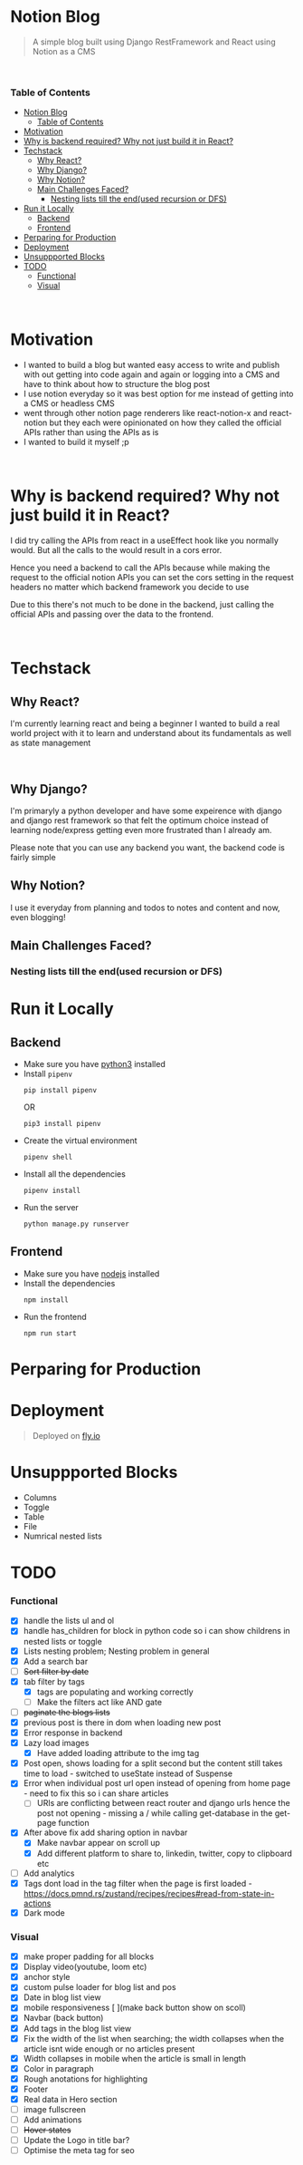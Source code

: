 # Notion Blog

> A simple blog built using Django RestFramework and React using Notion as a CMS

<br />

### Table of Contents
- [Notion Blog](#notion-blog)
    - [Table of Contents](#table-of-contents)
- [Motivation](#motivation)
- [Why is backend required? Why not just build it in React?](#why-is-backend-required-why-not-just-build-it-in-react)
- [Techstack](#techstack)
  - [Why React?](#why-react)
  - [Why Django?](#why-django)
  - [Why Notion?](#why-notion)
  - [Main Challenges Faced?](#main-challenges-faced)
    - [Nesting lists till the end(used recursion or DFS)](#nesting-lists-till-the-endused-recursion-or-dfs)
- [Run it Locally](#run-it-locally)
  - [Backend](#backend)
  - [Frontend](#frontend)
- [Perparing for Production](#perparing-for-production)
- [Deployment](#deployment)
- [Unsuppported Blocks](#unsuppported-blocks)
- [TODO](#todo)
    - [Functional](#functional)
    - [Visual](#visual)

<br />

# Motivation 
- I wanted to build a blog but wanted easy access to write and publish with out getting into code again and again or logging into a CMS and have to think about how to structure the blog post
- I use notion everyday so it was best option for me instead of getting into a CMS or headless CMS
- went through other notion page renderers like react-notion-x and react-notion but they each were opinionated on how they called the official APIs rather than using the APIs as is
- I wanted to build it myself ;p

<br />

# Why is backend required? Why not just build it in React?
I did try calling the APIs from react in a useEffect hook like you normally would. But all the calls to the would result in a cors error.

Hence you need a backend to call the APIs because while making the request to the official notion APIs you can set the cors setting in the request headers no matter which backend framework you decide to use


Due to this there's not much to be done in the backend, just calling the official APIs and passing over the data to the frontend.

<br />

# Techstack
## Why React?
I'm currently learning react and being a beginner I wanted to build a real world project with it to learn and understand about its fundamentals as well as state management

<br />

## Why Django?
I'm primaryly a python developer and have some expeirence with django and django rest framework so that felt the optimum choice instead of learning node/express getting even more frustrated than I already am.

Please note that you can use any backend you want, the backend code is fairly simple

## Why Notion?
I use it everyday from planning and todos to notes and content and now, even blogging!

## Main Challenges Faced?
### Nesting lists till the end(used recursion or DFS)

# Run it Locally
## Backend
- Make sure you have [python3](https://www.python.org/) installed
- Install `pipenv` 
    ```shell
    pip install pipenv
    ``` 
    OR
    ```shell
    pip3 install pipenv
    ```
- Create the virtual environment
    ```shell
    pipenv shell
    ```
- Install all the dependencies
    ```shell
    pipenv install
    ```
- Run the server
    ```shell
    python manage.py runserver
    ```

## Frontend
- Make sure you have [nodejs](https://nodejs.org/en/) installed
- Install the dependencies
    ```shell
    npm install
    ```
- Run the frontend
    ```shell
    npm run start
    ```


# Perparing for Production

# Deployment
> Deployed on [fly.io](https://fly.io)

# Unsuppported Blocks
 - Columns
 - Toggle
 - Table
 - File
 - Numrical nested lists

# TODO
### Functional
- [X] handle the lists ul and ol
- [X] handle has_children for block in python code so i can show childrens in nested lists or toggle 
- [X] Lists nesting problem; Nesting problem in general
- [X] Add a search bar
- [ ] ~~Sort filter by date~~
- [X] tab filter by tags
    - [X] tags are populating and working correctly
    - [ ] Make the filters act like AND gate
- [ ] ~~paginate the blogs lists~~
- [X] previous post is there in dom when loading new post
- [X] Error response in backend
- [X] Lazy load images
    - [X] Have added loading attribute to the img tag
- [X] Post open, shows loading for a split second but the content still takes time to load - switched to useState instead of Suspense
- [X] Error when individual post url open instead of opening from home page - need to fix this so i can share articles
    - [ ] URls are conflicting between react router and django urls hence the post not opening - missing a / while calling get-database in the get-page function
- [X] After above fix add sharing option in navbar
    - [X] Make navbar appear on scroll up
    - [X] Add different platform to share to, linkedin, twitter, copy to clipboard etc
- [ ] Add analytics
- [X] Tags dont load in the tag filter when the page is first loaded - https://docs.pmnd.rs/zustand/recipes/recipes#read-from-state-in-actions
- [X] Dark mode

### Visual
- [X] make proper padding for all blocks
- [X] Display video(youtube, loom etc)
- [X] anchor style 
- [X] custom pulse loader for blog list and pos
- [X] Date in blog list view
- [X] mobile responsiveness [ ](make back button show on scoll)
- [X] Navbar (back button)
- [X] Add tags in the blog list view
- [X] Fix the width of the list when searching; the width collapses when the article isnt wide enough or no articles present
- [X] Width collapses in mobile when the article is small in length
- [X] Color in paragraph
- [X] Rough anotations for highlighting
- [X] Footer
- [X] Real data in Hero section
- [ ] image fullscreen
- [ ] Add animations
- [ ] ~~Hover states~~
- [ ] Update the Logo in title bar?
- [ ] Optimise the meta tag for seo